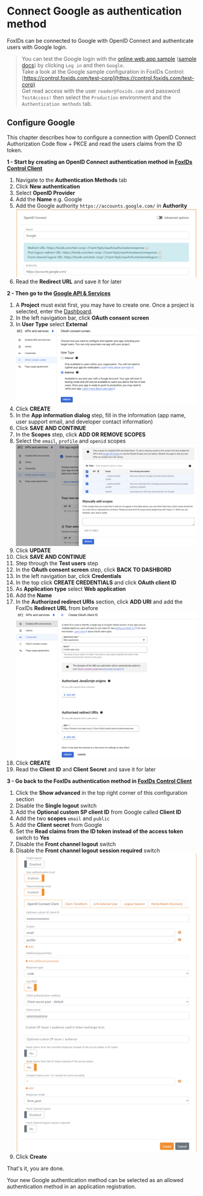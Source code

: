 ﻿# Connect Google as authentication method

FoxIDs can be connected to Google with OpenID Connect and authenticate users with Google login.

> You can test the Google login with the [online web app sample](https://aspnetcoreoidcallupsample.itfoxtec.com) ([sample docs](samples.md#aspnetcoreoidcauthcodealluppartiessample)) by clicking `Log in` and then `Google`.  
> Take a look at the Google sample configuration in FoxIDs Control: [https://control.foxids.com/test-corp](https://control.foxids.com/test-corp)  
> Get read access with the user `reader@foxids.com` and password `TestAccess!` then select the `Production` environment and the `Authentication methods` tab.

## Configure Google

This chapter describes how to configure a connection with OpenID Connect Authorization Code flow + PKCE and read the users claims from the ID token.

**1 - Start by creating an OpenID Connect authentication method in [FoxIDs Control Client](control.md#foxids-control-client)**

 1. Navigate to the **Authentication Methods** tab
 2. Click **New authentication**
 3. Select **OpenID Provider**
 4. Add the **Name** e.g. Google
 5. Add the Google authority `https://accounts.google.com/` in **Authority**
 ![Read the redirect URLs](images/howto-oidc-google-readredirect.png)
 6. Read the **Redirect URL** and save it for later

**2 - Then go to the [Google API & Services](https://console.cloud.google.com/apis)**

 1. A **Project** must exist first, you may have to create one. Once a project is selected, enter the [Dashboard](https://console.cloud.google.com/apis/dashboard).
 2. In the left navigation bar, click **OAuth consent screen**
 3. In **User Type** select **External**
 ![Select user type in Google](images/howto-oidc-google-usertype.png)
 4. Click **CREATE**
 5. In the **App information dialog** step, fill in the information (app name, user support email, and developer contact information) 
 6. Click **SAVE AND CONTINUE**
 7. In the **Scopes** step, click **ADD OR REMOVE SCOPES**
 8. Select the `email`, `profile` and `openid` scopes
 ![Scopes on Google](images/howto-oidc-google-scopes.png)
 9. Click **UPDATE**
 10. Click **SAVE AND CONTINUE**
 11. Step through the **Test users** step
 12. In the **OAuth consent screen** step, click **BACK TO DASHBORD**
 13. In the left navigation bar, click **Credentials**
 14. In the top click **CREATE CREDENTIALS** and click **OAuth client ID**
 15. As **Application type** select **Web application**
 16. Add the **Name** 
 17. In the **Authorized redirect URIs** section, click **ADD URI** and add the FoxIDs **Redirect URL** from before 
 ![App client on Google](images/howto-oidc-google-appclient.png)  
 18. Click **CREATE** 
 19. Read the **Client ID** and **Client Secret** and save it for later

 **3 - Go back to the FoxIDs authentication method in [FoxIDs Control Client](control.md#foxids-control-client)**

 1. Click the **Show advanced** in the top right corner of this configuration section
 2. Disable the **Single logout** switch
 3. Add the **Optional custom SP client ID** from Google called **Client ID**
 4. Add the two **scopes** `email` and `public`
 5. Add the **Client secret** from Google
 6. Set the **Read claims from the ID token instead of the access token** switch to **Yes**
 7. Disable the **Front channel logout** switch
 8. Disable the **Front channel logout session required** switch
 ![Configuration in FoxIDs](images/howto-oidc-google-config.png)
 9. Click **Create**

That's it, you are done.
 
Your new Google authentication method can be selected as an allowed authentication method in an application registration.
